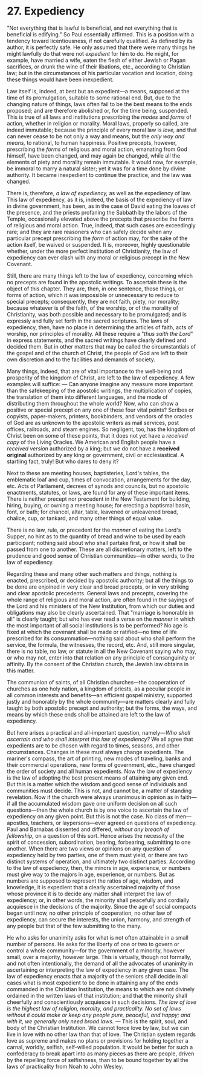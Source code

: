 # 27. Expediency

"Not everything that is lawful is beneficial, and not everything that is beneficial is edifying." So Paul essentially affirmed. This is a position with a tendency toward licentiousness, if not carefully qualified. As defined by its author, it is perfectly safe. He only assumed that there were many things he might lawfully do that were not *expedient* for him to do. He might, for example, have married a wife, eaten the flesh of either Jewish or Pagan sacrifices, or drunk the wine of their libations, etc., according to Christian law; but in the circumstances of his particular vocation and location, doing these things would have been inexpedient.

Law itself is, indeed, at best but an expedient—a means, supposed at the time of its promulgation, suitable to some rational end. But, due to the changing nature of things, laws often fail to be the best means to the ends proposed; and are therefore abolished or, for the time being, suspended. This is true of all laws and institutions prescribing the *modes* and *forms* of action, whether in religion or morality. Moral laws, properly so called, are indeed immutable; because the principle of every moral law is *love,* and that can never cease to be not only a way and means, but the *only way and means,* to rational, to human happiness. Positive precepts, however, prescribing the *forms* of religious and moral action, emanating from God himself, have been changed, and may again be changed, while all the elements of piety and morality remain immutable. It would now, for example, be immoral to marry a natural sister; yet it was for a time done by divine authority. It became inexpedient to continue the practice, and the law was changed.

There is, therefore, *a law of expediency,* as well as the expediency of law. This law of expediency, as it is, indeed, the basis of the expediency of law in divine government, has been, as in the case of David eating the loaves of the presence, and the priests profaning the Sabbath by the labors of the Temple, occasionally elevated above the precepts that prescribe the forms of religious and moral action. True, indeed, that such cases are exceedingly rare; and they are rare reasoners who can safely decide when any particular precept prescribing the *form* of action may, for the sake of the action itself, be waived or suspended. It is, moreover, highly questionable whether, under the more perfect institution of Christianity, the law of expediency can ever clash with any moral or religious precept in the New Covenant.

Still, there are many things left to the law of expediency, concerning which no precepts are found in the apostolic writings. To ascertain these is the object of this chapter. They are, then, in one sentence, those things, or forms of action, which it was impossible or unnecessary to reduce to special precepts; consequently, they are not faith, piety, nor morality; because whatever is of the faith, of the worship, or of the morality of Christianity, was both possible and necessary to be promulgated; and is expressly and fully set forth in the sacred scriptures. The laws of expediency, then, have no place in determining the articles of faith, acts of worship, nor principles of morality. All these require a "*thus saith the Lord*" in express statements, and the sacred writings have clearly defined and decided them. But in other matters that may be called the circumstantials of the gospel and of the church of Christ, the people of God are left to their own discretion and to the facilities and demands of society.

Many things, indeed, that are of vital importance to the well-being and prosperity of the kingdom of Christ, are left to the law of expediency. A few examples will suffice: — Can anyone imagine any measure more important than the safekeeping of the apostolic writings, the multiplication of copies, the translation of them into different languages, and the mode of distributing them throughout the whole world? Now, who can show a positive or special precept on any one of these four vital points? Scribes or copyists, paper-makers, printers, bookbinders, and vendors of the oracles of God are as unknown to the apostolic writers as mail services, post offices, railroads, and steam engines. So negligent, too, has the kingdom of Christ been on some of these points, that it does not yet have a *received copy* of the Living Oracles. We American and English people have a *received version* authorized by a king; but we do not have a **received original** authorized by any king or government, civil or ecclesiastical. A startling fact, truly! But who dares to deny it?

Next to these are meeting houses, baptisteries, Lord's tables, the emblematic loaf and cup, times of convocation, arrangements for the day, etc. Acts of Parliament, decrees of synods and councils, but no apostolic enactments, statutes, or laws, are found for any of these important items. There is neither precept nor precedent in the New Testament for building, hiring, buying, or owning a meeting house; for erecting a baptismal basin, font, or bath; for chancel, altar, table, leavened or unleavened bread, chalice, cup, or tankard, and many other things of equal value.

There is no law, rule, or precedent for the *manner* of eating the Lord's Supper, no hint as to the quantity of bread and wine to be used by each participant; nothing said about who shall partake first, or how it shall be passed from one to another. These are all discretionary matters, left to the prudence and good sense of Christian communities—in other words, to the law of expediency.

Regarding these and many other such matters and things, nothing is enacted, prescribed, or decided by apostolic authority; but all the things to be done are enjoined in very clear and broad precepts, or in very striking and clear apostolic precedents. General laws and precepts, covering the whole range of religious and moral action, are often found in the sayings of the Lord and his ministers of the New Institution, from which our duties and obligations may also be clearly ascertained. That "marriage is honorable in all" is clearly taught; but who has ever read a verse on the *manner* in which the most important of all social institutions is to be performed? No age is fixed at which the covenant shall be made or ratified—no time of life prescribed for its consummation—nothing said about who shall perform the service, the formula, the witnesses, the record, etc. And, still more singular, there is no table, no law, or statute in all the New Covenant saying who may, or who may not, enter into that relation on any principle of consanguinity or affinity. By the consent of the Christian church, the Jewish law obtains in this matter.

The communion of saints, of all Christian churches—the cooperation of churches as one holy nation, a kingdom of priests, as a peculiar people in all common interests and benefits—an efficient gospel ministry, supported justly and honorably by the whole community—are matters clearly and fully taught by both apostolic precept and authority; but the forms, the ways, and means by which these ends shall be attained are left to the law of expediency.

But here arises a practical and all-important question, namely—*Who shall ascertain and who shall interpret this law of expediency?* We all agree that expedients are to be chosen with regard to times, seasons, and other circumstances. Changes in these must always change expedients. The mariner's compass, the art of printing, new modes of traveling, banks and their commercial operations, new forms of government, etc., have changed the order of society and all human expedients. Now the law of expediency is the law of adopting the best present means of attaining any given end. But this is a matter which the wisdom and good sense of individuals and communities must decide. This is not, and cannot be, a matter of standing revelation. Now if the church were always unanimous in opinion as in faith—if all the accumulated wisdom gave one uniform decision on all such questions—then the whole church is by one voice to ascertain the law of expediency on any given point. But this is not the case. No class of men—apostles, teachers, or laypersons—ever agreed on questions of expediency. Paul and Barnabas dissented and differed, *without any breach of fellowship,* on a question of this sort. Hence arises the necessity of the spirit of concession, subordination, bearing, forbearing, submitting to one another. When there are two views or opinions on any question of expediency held by two parties, one of them must yield, or there are two distinct systems of operation, and ultimately two distinct parties. According to the law of expediency, then, the minors in age, experience, or numbers must give way to the majors in age, experience, or numbers. But as numbers are supposed to represent the ratios of age, wisdom, and knowledge, it is expedient that a clearly ascertained majority of those whose province it is to decide any matter shall interpret the law of expediency; or, in other words, the minority shall peacefully and cordially acquiesce in the decisions of the majority. Since the age of social compacts began until now, no other principle of cooperation, no other law of expediency, can secure the interests, the union, harmony, and strength of any people but that of the few submitting to the many.

He who asks for unanimity asks for what is not often attainable in a small number of persons. He asks for the liberty of one or two to govern or control a whole community—for the government of a minority, however small, over a majority, however large. This is virtually, though not formally, and not often intentionally, the demand of all the advocates of unanimity in ascertaining or interpreting the law of expediency in any given case. The law of expediency enacts that a majority of the seniors shall decide in all cases what is most expedient to be done in attaining any of the ends commanded in the Christian Institution, the means to which are not divinely ordained in the written laws of that institution; and that the minority shall cheerfully and conscientiously acquiesce in such decisions.
*The law of love is the highest law of religion, morality, and practicality. No set of laws without it could make or keep any people pure, peaceful, and happy; and with it, we generally only need broad laws.* — This is the spirit, soul, and body of the Christian Institution. We cannot force love by law, but we can live in love with no other law than that of love. The Christian system regards love as supreme and makes no plans or provisions for holding together a carnal, worldly, selfish, self-willed population. It would be better for such a confederacy to break apart into as many pieces as there are people, driven by the repelling force of selfishness, than to be bound together by all the laws of practicality from Noah to John Wesley.
